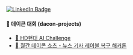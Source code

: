  [![LinkedIn Badge](https://img.shields.io/badge/LinkedIn-0077B5?style=for-the-badge&logo=linkedin&logoColor=white)]([https://www.youtube.com/c/todaycode](https://www.linkedin.com/in/jieun-kim-3417b8218/))  

#### 🧐 데이콘 대회 (dacon-projects)

* [🚢 HD현대 AI Challenge](https://github.com/Jieuneda/dacon-projects/blob/main/hyundai(dacon)-final.ipynb)
* [📰 월간 데이콘 쇼츠 - 뉴스 기사 레이블 복구 해커톤](https://github.com/Jieuneda/dacon-projects/blob/main/news(dacon)_final.ipynb)

